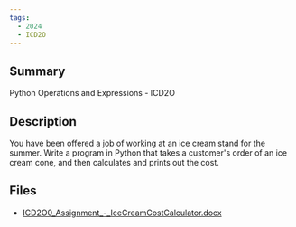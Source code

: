 ```yaml
---
tags:
  - 2024
  - ICD2O
---
```


## Summary

Python Operations and Expressions - ICD2O

## Description

You have been offered a job of working at an ice cream stand for the summer. Write a program in Python that takes a customer's order of an ice cream cone, and then calculates and prints out the cost.

## Files

*   [ICD2O0\_Assignment\_-\_IceCreamCostCalculator.docx](resources/Michael_Seto/ICD2O0_Assignment_-_IceCreamCostCalculator.docx)